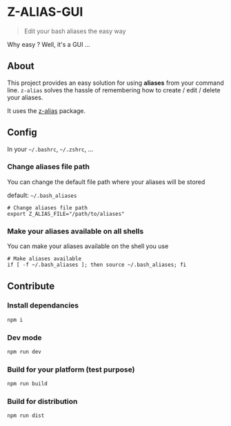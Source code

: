 # Z-ALIAS-GUI

> Edit your bash aliases the easy way

Why easy ? Well, it's a GUI ...

## About

This project provides an easy solution for using **aliases** from your command line. `z-alias` solves the hassle of remembering how to create / edit / delete your aliases.

It uses the [z-alias](https://github.com/benavern/z-alias) package.

## Config

In your `~/.bashrc`, `~/.zshrc`, ...

### Change aliases file path

You can change the default file path where your aliases will be stored

default: `~/.bash_aliases`

```
# Change aliases file path
export Z_ALIAS_FILE="/path/to/aliases"
```

### Make your aliases available on all shells

You can make your aliases available on the shell you use

```
# Make aliases available
if [ -f ~/.bash_aliases ]; then source ~/.bash_aliases; fi
```

## Contribute

### Install dependancies

```bash
npm i
```

### Dev mode

```bash
npm run dev
```

### Build for your platform (test purpose)

```bash
npm run build
```

### Build for distribution

```bash
npm run dist
```

